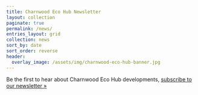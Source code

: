 ```yaml
---
title: Charnwood Eco Hub Newsletter
layout: collection
paginate: true
permalink: /news/
entries_layout: grid
collection: news
sort_by: date
sort_order: reverse
header:
  overlay_image: /assets/img/charnwood-eco-hub-banner.jpg
---
```

Be the first to hear about Charnwood Eco Hub developments, [subscribe to our newsletter &raquo;](/contact)
